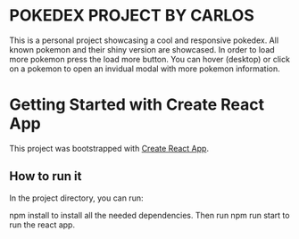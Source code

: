 # POKEDEX PROJECT BY CARLOS

This is a personal project showcasing a cool and responsive pokedex. All known pokemon and their shiny version are showcased. In order to load more pokemon press the load more button. You can hover (desktop) or click on a pokemon to open an invidual modal with more pokemon information.

# Getting Started with Create React App

This project was bootstrapped with [Create React App](https://github.com/facebook/create-react-app).

## How to run it

In the project directory, you can run:

npm install to install all the needed dependencies. Then run npm run start to run the react app.
